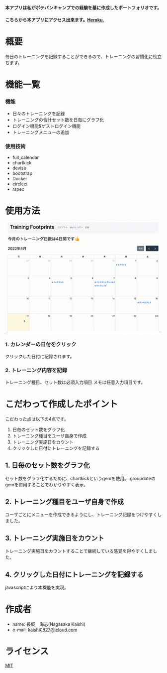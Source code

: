 #### 本アプリは私がポテパンキャンプでの経験を基に作成したポートフォリオです。

#### こちらから本アプリにアクセス出来ます。[Heroku.](https://rails-kaishi-port.herokuapp.com)

# 概要
毎日のトレーニングを記録することができるので、トレーニングの習慣化に役立ちます。

# 機能一覧

### 機能
* 日々のトレーニングを記録
* トレーニングの合計セット数を日毎にグラフ化
* ログイン機能&ゲストログイン機能
* トレーニングメニューの追加

### 使用技術
* full_calendar
* chartkick
* devise
* bootstrap
* Docker
* circleci
* rspec

# 使用方法

![sample](https://github.com/NagasakaKaishi/rails-kaishi-port/blob/main/output.gif)

### 1. カレンダーの日付をクリック
クリックした日付に記録されます。

### 2. トレーニング内容を記録
トレーニング種目、セット数は必須入力項目
メモは任意入力項目です。


# こだわって作成したポイント
こだわった点は以下の4点です。
1. 日毎のセット数をグラフ化
2. トレーニング種目をユーザ自身で作成
3. トレーニング実施日をカウント
4. クリックした日付にトレーニングを記録する

## 1. 日毎のセット数をグラフ化
セット数をグラフ化するために、chartkickというgemを使用。
groupdateのgemを併用することでわかりやすく表示。

## 2. トレーニング種目をユーザ自身で作成
ユーザごとにメニューを作成できるようにし、トレーニング記録をつけやすくしました。

## 3. トレーニング実施日をカウント
トレーニング実施日をカウントすることで継続している感覚を得やすくしました。

## 4. クリックした日付にトレーニングを記録する
javascriptにより本機能を実現。

# 作成者
 
* name: 長坂　海志(Nagasaka Kaishi)
* e-mail: kaishi0827@icloud.com

# ライセンス

[MIT](https://choosealicense.com/licenses/mit/)
